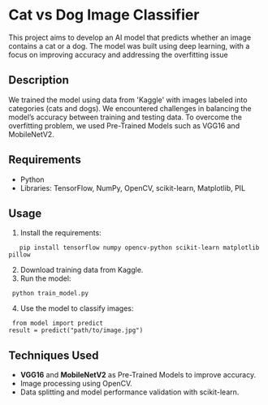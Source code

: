 # Cat vs Dog Image Classifier 
This project aims to develop an AI model that predicts whether an image contains a cat or a dog. The model was built using deep learning, with a focus on improving accuracy and addressing the overfitting issue

## Description 
We trained the model using data from 'Kaggle' with images labeled into categories (cats and dogs). We encountered challenges in balancing the model’s accuracy between training and testing data. To overcome the overfitting problem, we used Pre-Trained Models such as VGG16 and MobileNetV2. 

## Requirements
* Python
* Libraries: TensorFlow, NumPy, OpenCV, scikit-learn, Matplotlib, PIL

## Usage
1. Install the requirements:
```
   pip install tensorflow numpy opencv-python scikit-learn matplotlib pillow
```
2. Download training data from Kaggle.
3. Run the model:
  ```
   python train_model.py
```
4. Use the model to classify images:
  ```
   from model import predict
 result = predict("path/to/image.jpg")
```

## Techniques Used 
* **VGG16** and **MobileNetV2** as Pre-Trained Models to improve accuracy.
* Image processing using OpenCV. 
* Data splitting and model performance validation with scikit-learn.
